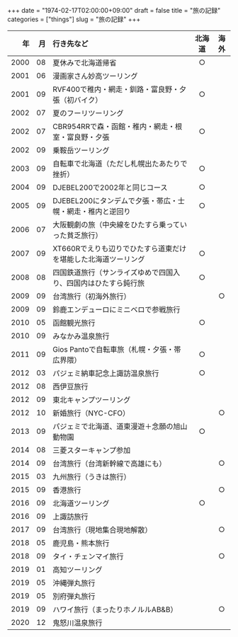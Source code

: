 +++
date = "1974-02-17T02:00:00+09:00"
draft = false
title = "旅の記録"
categories = ["things"]
slug = "旅の記録"
+++

| 年 | 月 | 行き先など | 北海道 | 海外 |
| ---:|---:|:---|:---:|:---:|
|2000|08|夏休みで北海道帰省| ○ | |
|2001|06|漫画家さん妙高ツーリング | | |
|2001|09|RVF400で稚内・網走・釧路・富良野・夕張（初バイク）| ○ | |
|2002|07|夏のフーリツーリング| | |
|2002|07|CBR954RRで森・函館・稚内・網走・根室・富良野・夕張| ○ | |
|2002|09|乗鞍岳ツーリング| | |
|2003|09|自転車で北海道（ただし札幌出たあたりで挫折）| ○ | |
|2004|09|DJEBEL200で2002年と同じコース| ○ | |
|2005|09|DJEBEL200にタンデムで夕張・帯広・士幌・網走・稚内と逆回り| ○ | |
|2006|07|大阪観劇の旅（中央線をひたすら乗っていった貧乏旅行）| | |
|2007|09|XT660Rでえりも辺りでひたすら道東だけを堪能した北海道ツーリング | ○ | |
|2008|08|四国鉄道旅行（サンライズゆめで四国入り、四国内はひたすら鈍行旅| ○ | |
|2009|09|台湾旅行（初海外旅行）| | ○ |
|2009|09|鈴鹿エンデューロにミニベロで参戦旅行| | |
|2010|05|函館観光旅行| ○ | |
|2010|09|みなかみ温泉旅行| | |
|2011|09|Gios Pantoで自転車旅（札幌・夕張・帯広界隈）| ○ | |
|2012|03|パジェミ納車記念上諏訪温泉旅行| ○ | |
|2012|08|西伊豆旅行| | |
|2012|09|東北キャンプツーリング| | |
|2012|10|新婚旅行（NYC-CFO）| | ○ |
|2013|09|パジェミで北海道、道東漫遊＋念願の旭山動物園 | ○ | |
|2014|08|三菱スターキャンプ参加| | |
|2014|09|台湾旅行（台湾新幹線で高雄にも）| | ○ |
|2015|03|九州旅行（うきは旅行）| | |
|2015|09|香港旅行| | ○ |
|2016|09|北海道ツーリング| ○ | |
|2016|09|上諏訪旅行| | |
|2017|09|台湾旅行（現地集合現地解散）| | ○ |
|2018|05|鹿児島・熊本旅行 | | |
|2018|09|タイ・チェンマイ旅行| | ○ |
|2019|01|高知ツーリング | | |
|2019|05|沖縄弾丸旅行| | |
|2019|05|別府弾丸旅行| | |
|2019|09|ハワイ旅行（まったりホノルルAB&B）| | ○ |
|2020|12|鬼怒川温泉旅行| | |

